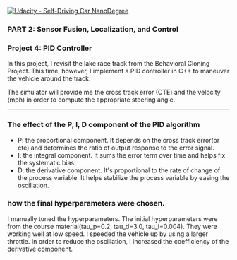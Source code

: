 [![Udacity - Self-Driving Car NanoDegree](https://s3.amazonaws.com/udacity-sdc/github/shield-carnd.svg)](http://www.udacity.com/drive)


### PART 2: Sensor Fusion, Localization, and Control
### Project 4: PID Controller

In this project, I revisit the lake race track from the Behavioral Cloning Project. This time, however, I implement a PID controller in C++ to maneuver the vehicle around the track.

The simulator will provide me the cross track error (CTE) and the velocity (mph) in order to compute the appropriate steering angle.

---
### The effect of the P, I, D component of the PID algorithm

- P: the proportional component. It depends on the cross track error(or cte) and determines the ratio of output response to the error signal.
- I: the integral component. It sums the error term over time and helps fix the systematic bias.
- D: the derivative component.  It's proportional to the rate of change of the process variable. It helps stabilize the process variable by easing the oscillation.

### how the final hyperparameters were chosen.
I manually tuned the hyperparameters. The initial hyperparameters were from the course material(tau_p=0.2, tau_d=3.0, tau_i=0.004). They were working well at low speed. 
I speeded the vehicle up by using a larger throttle. In order to reduce the oscillation, I increased the coefficiency of the derivative component.